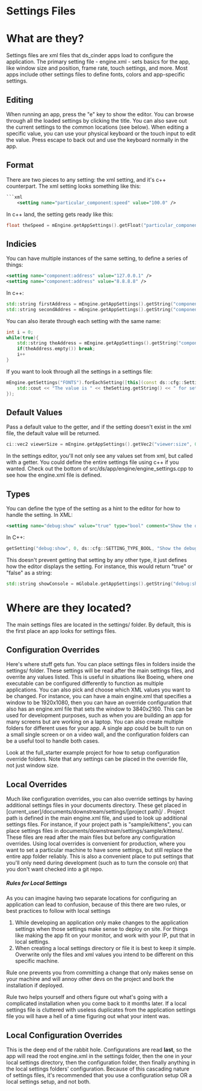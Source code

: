Settings Files
========================


# What are they?

Settings files are xml files that ds_cinder apps load to configure the application. The primary setting file - engine.xml - sets basics for the app, like window size and position, frame rate, touch settings, and more. Most apps include other settings files to define fonts, colors and app-specific settings. 

## Editing

When running an app, press the "e" key to show the editor. You can browse through all the loaded settings by clicking the title. You can also save out the current settings to the common locations (see below). When editing a specific value, you can use your physical keyboard or the touch input to edit the value. Press escape to back out and use the keyboard normally in the app.

## Format

There are two pieces to any setting: the xml setting, and it's c++ counterpart. The xml setting looks something like this:

```xml
```xml
	<setting name="particular_component:speed" value="100.0" />
```

In c++ land, the setting gets ready like this:
```cpp
float theSpeed = mEngine.getAppSettings().getFloat("particular_component:speed");
```

## Indicies

You can have multiple instances of the same setting, to define a series of things:

```xml
<setting name="component:address" value="127.0.0.1" />
<setting name="component:address" value="8.8.8.8" />
```

In c++:
```cpp
std::string firstAddress = mEngine.getAppSettings().getString("component:address", 0);
std::string secondAddres = mEngine.getAppSettings().getString("component:address", 1);
```

You can also iterate through each setting with the same name:
```cpp
int i = 0;
while(true){
    std::string theAddress = mEngine.getAppSettings().getString("component:address", i);
    if(theAddress.empty()) break;
    i++
}
```
	
If you want to look through all the settings in a settings file:

```cpp
mEngine.getSettings("FONTS").forEachSetting([this](const ds::cfg::Settings::Setting& theSetting){
    std::cout << "The value is " << theSetting.getString() << " for setting name " << theSetting.mName << std::endl;
});
```
	
## Default Values

Pass a default value to the getter, and if the setting doesn't exist in the xml file, the default value will be returned.

```cpp
ci::vec2 viewerSize = mEngine.getAppSettings().getVec2("viewer:size", 0, ci::vec2(1920.0f, 1080.0f);
```
	
In the settings editor, you'll not only see any values set from xml, but called with a getter. You could define the entire settings file using c++ if you wanted. Check out the bottom of src/ds/app/engine/engine_settings.cpp to see how the engine.xml file is defined.

## Types

You can define the type of the setting as a hint to the editor for how to handle the setting. In XML:

```xml
<setting name="debug:show" value="true" type="bool" comment="Show the debug stuff" />
```

In C++:

```cpp
getSetting("debug:show", 0, ds::cfg::SETTING_TYPE_BOOL, "Show the debug stuff", "false");
```

This doesn't prevent getting that setting by any other type, it just defines how the editor displays the setting. For instance, this would return "true" or "false" as a string:

```cpp
std::string showConsole = mGlobale.getAppSettings().getString("debug:show");
```
	
	
# Where are they located?

The main settings files are located in the settings/ folder. By default, this is the first place an app looks for settings files. 

## Configuration Overrides

 Here's where stuff gets fun. You can place settings files in folders inside the settings/ folder. These settings will be read after the main settings files, and overrite any values listed. This is useful in situations like Boeing, where one executable can be configured differently to function as multiple applications. You can also pick and choose which XML values you want to be changed. For instance, you can have a main engine.xml that specifies a window to be 1920x1080, then you can have an override configuration that also has an engine.xml file that sets the window to 3840x2160. This can be used for development purposes, such as when you are building an app for many screens but are working on a laptop. You can also create multiple folders for different uses for your app. A single app could be built to run on a small single screen or on a video wall, and the configuration folders can be a useful tool to handle both cases.

 Look at the full_starter example project for how to setup configuration override folders. Note that any settings can be placed in the override file, not just window size.

 
## Local Overrides

Much like configuration overrides, you can also override settings by having additional settings files in your documents directory. These get placed in [current_user]/documents/downstream/settings/[project path]/ . Project path is defined in the main engine.xml file, and used to look up additional settings files. For instance, if your project path is "sample/kittens", you can place settings files in documents/downstream/settings/sample/kittens/. These files are read after the main files but before any configuration overrides. Using local overrides is convenient for production, where you want to set a particular machine to have some settings, but still replace the entire app folder reliably. This is also a convenient place to put settings that you'll only need during development (such as to turn the console on) that you don't want checked into a git repo. 

##### Rules for Local Settings

As you can imagine having two separate locations for configuring an application can lead to confusion, because of this there are two rules, or best practices to follow with local settings

1. While developing an application only make changes to the application settings when those settings make sense to deploy on site. For things like making the app fit on your monitor, and work with your IP, put that in local settings.
2. When creating a local settings directory or file it is best to keep it simple. Overwrite only the files and xml values you intend to be different on this specific machine.

Rule one prevents you from committing a change that only makes sense on your machine and will annoy other devs on the project and bork the installation if deployed.

Rule two helps yourself and others figure out what's going with a complicated installation when you come back to it months later. If a local settings file is cluttered with useless duplicates from the application settings file you will have a hell of a time figuring out what your intent was.


## Local Configuration Overrides

This is the deep end of the rabbit hole. Configurations are read **last**, so the app will read the root engine.xml in the settings folder, then the one in your local settings directory, then the configuration folder, then finally anything in the local settings folders' configuration. Because of this cascading nature of settings files, it's recommended that you use a configuration setup OR a local settings setup, and not both.


